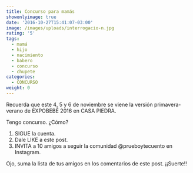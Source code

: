 ```yaml
---
title: Concurso para mamás
showonlyimage: true
date: '2016-10-27T15:41:07-03:00'
image: /images/uploads/interrogacio-n.jpg
rating: '5'
tags:
  - mamá
  - hijo
  - nacimiento
  - babero
  - concurso
  - chupete
categories:
  - CONCURSO
weight: 0
---
```

Recuerda que este 4, 5 y 6 de noviembre se viene la versión primavera-verano de EXPOBEBÉ 2016 en CASA PIEDRA.

Tengo concurso. ¿Cómo? 

1. SIGUE la cuenta.
2. Dale LIKE a este post.
3. INVITA a 10 amigos a seguir la comunidad @prueboytecuento en Instagram. 

Ojo, suma la lista de tus amigos en los comentarios de este post. ¡¡Suerte!!
